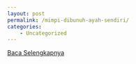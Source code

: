 ```yaml
---
layout: post
permalink: /mimpi-dibunuh-ayah-sendiri/
categories:
    - Uncategorized
---
```


[Baca Selengkapnya](/06)